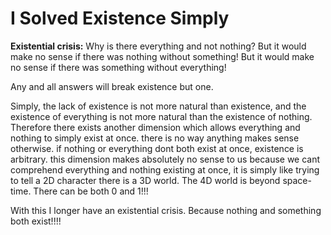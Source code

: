 # I Solved Existence Simply

**Existential crisis:** Why is there everything and not nothing? But it would make no sense if there was nothing without something! But it would make no sense if there was something without everything!

Any and all answers will break existence but one.

Simply, the lack of existence is not more natural than existence, and the existence of everything is not more natural than the existence of nothing. Therefore there exists another dimension which allows everything and nothing to simply exist at once. there is no way anything makes sense otherwise. if nothing or everything dont both exist at once, existence is arbitrary. this dimension makes absolutely no sense to us because we cant comprehend everything and nothing existing at once, it is simply like trying to tell a 2D character there is a 3D world. The 4D world is beyond space-time. There can be both 0 and 1!!!

With this I longer have an existential crisis. Because nothing and something both exist!!!!
